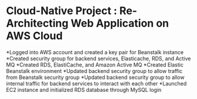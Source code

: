 # Cloud-Native Project : Re-Architecting Web Application on AWS Cloud


*Logged into AWS account and created a key pair for Beanstalk instance
*Created security group for backend services, Elasticache, RDS, and Active MQ
*Created RDS, ElastiCache, and Amazon Active MQ
*Created Elastic Beanstalk environment
*Updated backend security group to allow traffic from Beanstalk security group
*Updated backend security group to allow internal traffic for backend services to interact with each other
*Launched EC2 instance and initialized RDS database through MySQL login
